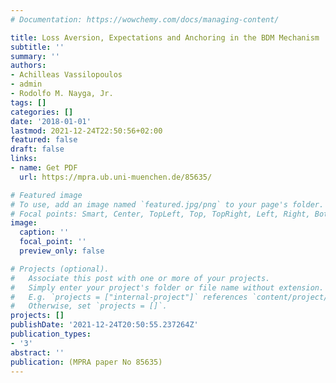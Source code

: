 ```yaml
---
# Documentation: https://wowchemy.com/docs/managing-content/

title: Loss Aversion, Expectations and Anchoring in the BDM Mechanism
subtitle: ''
summary: ''
authors:
- Achilleas Vassilopoulos
- admin
- Rodolfo M. Nayga, Jr.
tags: []
categories: []
date: '2018-01-01'
lastmod: 2021-12-24T22:50:56+02:00
featured: false
draft: false
links: 
- name: Get PDF
  url: https://mpra.ub.uni-muenchen.de/85635/

# Featured image
# To use, add an image named `featured.jpg/png` to your page's folder.
# Focal points: Smart, Center, TopLeft, Top, TopRight, Left, Right, BottomLeft, Bottom, BottomRight.
image:
  caption: ''
  focal_point: ''
  preview_only: false

# Projects (optional).
#   Associate this post with one or more of your projects.
#   Simply enter your project's folder or file name without extension.
#   E.g. `projects = ["internal-project"]` references `content/project/deep-learning/index.md`.
#   Otherwise, set `projects = []`.
projects: []
publishDate: '2021-12-24T20:50:55.237264Z'
publication_types:
- '3'
abstract: ''
publication: (MPRA paper No 85635)
---
```

